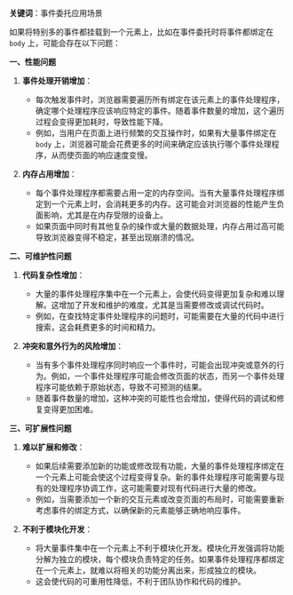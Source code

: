 **关键词**：事件委托应用场景

如果将特别多的事件都挂载到一个元素上，比如在事件委托时将事件都绑定在 `body` 上，可能会存在以下问题：

**一、性能问题**

1. **事件处理开销增加**：

   - 每次触发事件时，浏览器需要遍历所有绑定在该元素上的事件处理程序，确定哪个处理程序应该响应特定的事件。随着事件数量的增加，这个遍历过程会变得更加耗时，导致性能下降。
   - 例如，当用户在页面上进行频繁的交互操作时，如果有大量事件绑定在 `body` 上，浏览器可能会花费更多的时间来确定应该执行哪个事件处理程序，从而使页面的响应速度变慢。

2. **内存占用增加**：
   - 每个事件处理程序都需要占用一定的内存空间。当有大量事件处理程序绑定到一个元素上时，会消耗更多的内存。这可能会对浏览器的性能产生负面影响，尤其是在内存受限的设备上。
   - 如果页面中同时有其他复杂的操作或大量的数据处理，内存占用过高可能导致浏览器变得不稳定，甚至出现崩溃的情况。

**二、可维护性问题**

1. **代码复杂性增加**：

   - 大量的事件处理程序集中在一个元素上，会使代码变得更加复杂和难以理解。这增加了开发和维护的难度，尤其是当需要修改或调试代码时。
   - 例如，在查找特定事件处理程序的问题时，可能需要在大量的代码中进行搜索，这会耗费更多的时间和精力。

2. **冲突和意外行为的风险增加**：
   - 当有多个事件处理程序同时响应一个事件时，可能会出现冲突或意外的行为。例如，一个事件处理程序可能会修改页面的状态，而另一个事件处理程序可能依赖于原始状态，导致不可预测的结果。
   - 随着事件数量的增加，这种冲突的可能性也会增加，使得代码的调试和修复变得更加困难。

**三、可扩展性问题**

1. **难以扩展和修改**：

   - 如果后续需要添加新的功能或修改现有功能，大量的事件处理程序绑定在一个元素上可能会使这个过程变得复杂。新的事件处理程序可能需要与现有的处理程序协调工作，这可能需要对现有代码进行大量的修改。
   - 例如，当需要添加一个新的交互元素或改变页面的布局时，可能需要重新考虑事件的绑定方式，以确保新的元素能够正确地响应事件。

2. **不利于模块化开发**：
   - 将大量事件集中在一个元素上不利于模块化开发。模块化开发强调将功能分解为独立的模块，每个模块负责特定的任务。如果事件处理程序都绑定在一个元素上，就难以将相关的功能分离出来，形成独立的模块。
   - 这会使代码的可重用性降低，不利于团队协作和代码的维护。
